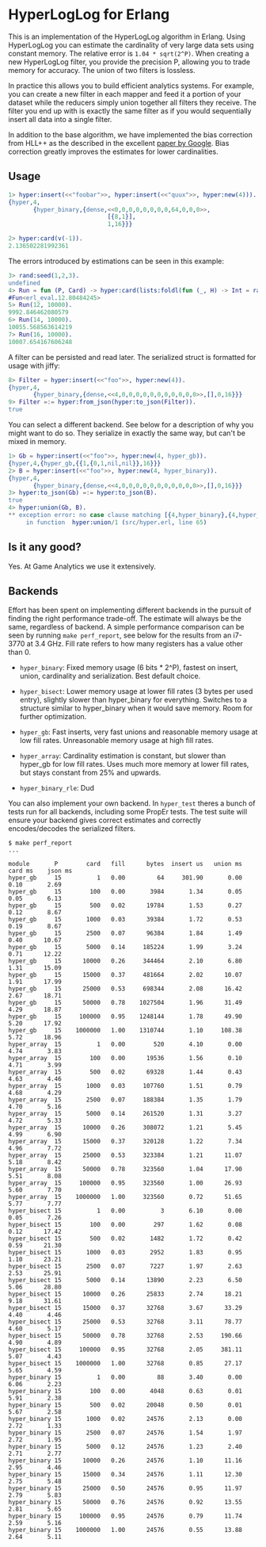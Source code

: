 # HyperLogLog for Erlang

This is an implementation of the HyperLogLog algorithm in
Erlang. Using HyperLogLog you can estimate the cardinality of very
large data sets using constant memory. The relative error is `1.04 *
sqrt(2^P)`. When creating a new HyperLogLog filter, you provide the
precision P, allowing you to trade memory for accuracy. The union of
two filters is lossless.

In practice this allows you to build efficient analytics systems. For
example, you can create a new filter in each mapper and feed it a
portion of your dataset while the reducers simply union together all
filters they receive. The filter you end up with is exactly the same
filter as if you would sequentially insert all data into a single
filter.

In addition to the base algorithm, we have implemented the bias
correction from HLL++ as the described in the excellent
[paper by Google][]. Bias correction greatly improves the estimates
for lower cardinalities.


## Usage

```erlang
1> hyper:insert(<<"foobar">>, hyper:insert(<<"quux">>, hyper:new(4))).
{hyper,4,
       {hyper_binary,{dense,<<0,0,0,0,0,0,0,0,64,0,0,0>>,
                            [{8,1}],
                            1,16}}}

2> hyper:card(v(-1)).
2.136502281992361
```

The errors introduced by estimations can be seen in this example:
```erlang
3> rand:seed(1,2,3).
undefined
4> Run = fun (P, Card) -> hyper:card(lists:foldl(fun (_, H) -> Int = rand:uniform(10000000000000), hyper:insert(<<Int:64/integer>>, H) end, hyper:new(P), lists:seq(1, Card))) end.
#Fun<erl_eval.12.80484245>
5> Run(12, 10000).
9992.846462080579
6> Run(14, 10000).
10055.568563614219
7> Run(16, 10000).
10007.654167606248
```

A filter can be persisted and read later. The serialized struct is formatted for usage with jiffy:
```erlang
8> Filter = hyper:insert(<<"foo">>, hyper:new(4)).
{hyper,4,
       {hyper_binary,{dense,<<4,0,0,0,0,0,0,0,0,0,0,0>>,[],0,16}}}
9> Filter =:= hyper:from_json(hyper:to_json(Filter)).
true
```

You can select a different backend. See below for a description of why
you might want to do so. They serialize in exactly the same way, but
can't be mixed in memory.

```erlang
1> Gb = hyper:insert(<<"foo">>, hyper:new(4, hyper_gb)).
{hyper,4,{hyper_gb,{{1,{0,1,nil,nil}},16}}}
2> B = hyper:insert(<<"foo">>, hyper:new(4, hyper_binary)).
{hyper,4,
       {hyper_binary,{dense,<<4,0,0,0,0,0,0,0,0,0,0,0>>,[],0,16}}}
3> hyper:to_json(Gb) =:= hyper:to_json(B).
true
4> hyper:union(Gb, B).
** exception error: no case clause matching [{4,hyper_binary},{4,hyper_gb}]
     in function  hyper:union/1 (src/hyper.erl, line 65)
```


## Is it any good?

Yes. At Game Analytics we use it extensively.

## Backends

Effort has been spent on implementing different backends in the
pursuit of finding the right performance trade-off. The estimate will
always be the same, regardless of backend. A simple performance
comparison can be seen by running `make perf_report`, see below for
the results from an i7-3770 at 3.4 GHz. Fill rate refers to how many
registers has a value other than 0.

 * `hyper_binary`: Fixed memory usage (6 bits * 2^P), fastest on insert,
   union, cardinality and serialization. Best default choice.

 * `hyper_bisect`: Lower memory usage at lower fill rates (3 bytes per
   used entry), slightly slower than hyper_binary for
   everything. Switches to a structure similar to hyper_binary when it
   would save memory. Room for further optimization.

 * `hyper_gb`: Fast inserts, very fast unions and reasonable memory
   usage at low fill rates. Unreasonable memory usage at high fill
   rates.

 * `hyper_array`: Cardinality estimation is constant, but slower than
   hyper_gb for low fill rates. Uses much more memory at lower fill
   rates, but stays constant from 25% and upwards.

 * `hyper_binary_rle`: Dud

You can also implement your own backend. In `hyper_test` theres a
bunch of tests run for all backends, including some PropEr tests. The
test suite will ensure your backend gives correct estimates and
correctly encodes/decodes the serialized filters.



```
$ make perf_report
...

module       P        card   fill      bytes  insert us   union ms    card ms    json ms
hyper_gb     15          1   0.00         64     301.90       0.00       0.10       2.69
hyper_gb     15        100   0.00       3984       1.34       0.05       0.05       6.13
hyper_gb     15        500   0.02      19784       1.53       0.27       0.12       8.67
hyper_gb     15       1000   0.03      39384       1.72       0.53       0.19       8.67
hyper_gb     15       2500   0.07      96384       1.84       1.49       0.40      10.67
hyper_gb     15       5000   0.14     185224       1.99       3.24       0.71      12.22
hyper_gb     15      10000   0.26     344464       2.10       6.80       1.31      15.09
hyper_gb     15      15000   0.37     481664       2.02      10.07       1.91      17.99
hyper_gb     15      25000   0.53     698344       2.08      16.42       2.67      18.71
hyper_gb     15      50000   0.78    1027504       1.96      31.49       4.29      18.87
hyper_gb     15     100000   0.95    1248144       1.78      49.90       5.20      17.92
hyper_gb     15    1000000   1.00    1310744       1.10     108.38       5.72      18.96
hyper_array  15          1   0.00        520       4.10       0.00       4.74       3.83
hyper_array  15        100   0.00      19536       1.56       0.10       4.71       3.99
hyper_array  15        500   0.02      69328       1.44       0.43       4.63       4.46
hyper_array  15       1000   0.03     107760       1.51       0.79       4.68       4.29
hyper_array  15       2500   0.07     188384       1.35       1.79       4.70       5.16
hyper_array  15       5000   0.14     261520       1.31       3.27       4.72       5.33
hyper_array  15      10000   0.26     308072       1.21       5.45       4.99       6.90
hyper_array  15      15000   0.37     320128       1.22       7.34       4.96       7.72
hyper_array  15      25000   0.53     323384       1.21      11.07       5.18       8.42
hyper_array  15      50000   0.78     323560       1.04      17.90       5.51       8.08
hyper_array  15     100000   0.95     323560       1.00      26.93       5.60       7.70
hyper_array  15    1000000   1.00     323560       0.72      51.65       5.77       7.77
hyper_bisect 15          1   0.00          3       6.10       0.00       0.05       7.26
hyper_bisect 15        100   0.00        297       1.62       0.08       0.12      17.42
hyper_bisect 15        500   0.02       1482       1.72       0.42       0.59      21.30
hyper_bisect 15       1000   0.03       2952       1.83       0.95       1.10      23.21
hyper_bisect 15       2500   0.07       7227       1.97       2.63       2.53      25.91
hyper_bisect 15       5000   0.14      13890       2.23       6.50       5.06      28.80
hyper_bisect 15      10000   0.26      25833       2.74      18.21       9.18      31.61
hyper_bisect 15      15000   0.37      32768       3.67      33.29       4.40       4.46
hyper_bisect 15      25000   0.53      32768       3.11      78.77       4.60       5.17
hyper_bisect 15      50000   0.78      32768       2.53     190.66       4.90       4.89
hyper_bisect 15     100000   0.95      32768       2.05     381.11       5.07       4.43
hyper_bisect 15    1000000   1.00      32768       0.85      27.17       5.65       4.59
hyper_binary 15          1   0.00         88       3.40       0.00       6.06       2.23
hyper_binary 15        100   0.00       4048       0.63       0.01       5.91       2.38
hyper_binary 15        500   0.02      20048       0.50       0.01       5.67       2.58
hyper_binary 15       1000   0.02      24576       2.13       0.00       2.72       1.33
hyper_binary 15       2500   0.07      24576       1.54       1.97       2.72       1.95
hyper_binary 15       5000   0.12      24576       1.23       2.40       2.71       2.77
hyper_binary 15      10000   0.26      24576       1.10      11.16       2.95       4.46
hyper_binary 15      15000   0.34      24576       1.11      12.30       2.75       5.48
hyper_binary 15      25000   0.50      24576       0.95      11.97       2.79       5.83
hyper_binary 15      50000   0.76      24576       0.92      13.55       2.81       5.65
hyper_binary 15     100000   0.95      24576       0.79      11.74       2.59       5.16
hyper_binary 15    1000000   1.00      24576       0.55      13.88       2.64       5.11
```

[paper by Google]: http://static.googleusercontent.com/external_content/untrusted_dlcp/research.google.com/en//pubs/archive/40671.pdf
